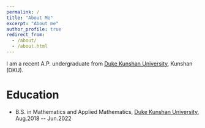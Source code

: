 ```yaml
---
permalink: /
title: "About Me"
excerpt: "About me"
author_profile: true
redirect_from: 
  - /about/
  - /about.html
---
```


I am a recent A.P. undergraduate from [Duke Kunshan University](https://dukekunshan.edu.cn), Kunshan (DKU).

Education
======
* B.S. in Mathematics and Applied Mathematics, [Duke Kunshan University](https://dukekunshan.edu.cn), Aug.2018 -- Jun.2022
